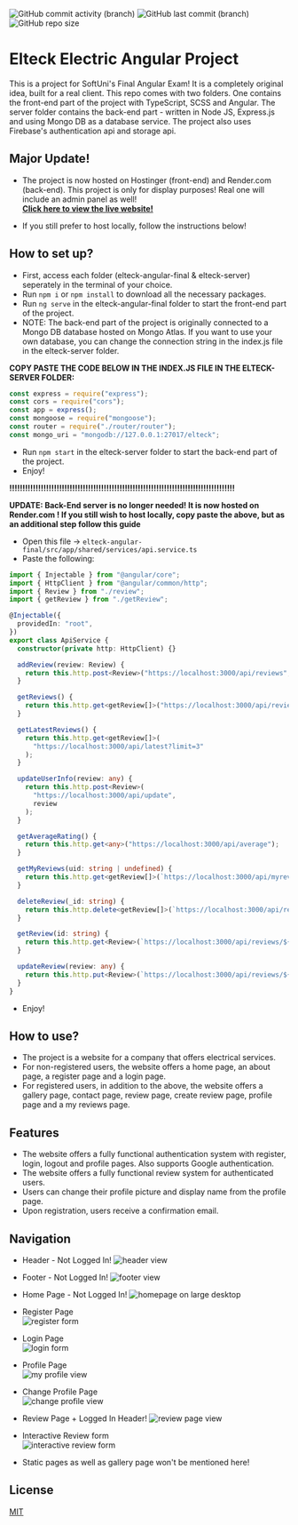 ![GitHub commit activity (branch)](https://img.shields.io/github/commit-activity/t/dannykamenov/Softuni-Angular-Project)
![GitHub last commit (branch)](https://img.shields.io/github/last-commit/dannykamenov/Softuni-Angular-Project)
![GitHub repo size](https://img.shields.io/github/repo-size/dannykamenov/Softuni-Angular-Project)

# Elteck Electric Angular Project

This is a project for SoftUni's Final Angular Exam! It is a completely original idea, built for a real client. This repo comes with two folders. One contains the front-end part of the project with TypeScript, SCSS and Angular. The server folder contains the back-end part - written in Node JS, Express.js and using Mongo DB as a database service. The project also uses Firebase's authentication api and storage api.

## Major Update!
- The project is now hosted on Hostinger (front-end) and Render.com (back-end). This project is only for display purposes! Real one will include an admin panel as well!\
**[Click here to view the live website!](https://test.elteck-electric.com/)**
* If you still prefer to host locally, follow the instructions below!

## How to set up?

- First, access each folder (elteck-angular-final & elteck-server) seperately in the terminal of your choice.
- Run `npm i` or `npm install` to download all the necessary packages.
- Run `ng serve` in the elteck-angular-final folder to start the front-end part of the project.
- NOTE: The back-end part of the project is originally connected to a Mongo DB database hosted on Mongo Atlas. If you want to use your own database, you can change the connection string in the index.js file in the elteck-server folder.

**COPY PASTE THE CODE BELOW IN THE INDEX.JS FILE IN THE ELTECK-SERVER FOLDER:**

```javascript
const express = require("express");
const cors = require("cors");
const app = express();
const mongoose = require("mongoose");
const router = require("./router/router");
const mongo_uri = "mongodb://127.0.0.1:27017/elteck";
```

- Run `npm start` in the elteck-server folder to start the back-end part of the project.
- Enjoy!

**!!!!!!!!!!!!!!!!!!!!!!!!!!!!!!!!!!!!!!!!!!!!!!!!!!!!!!!!!!!!!!!!!!!!!!!!!!!!!!!!!!!!!!**

**UPDATE: Back-End server is no longer needed! It is now hosted on Render.com ! If you still wish to host locally, copy paste the above, but as an additional step follow this guide**

- Open this file -> `elteck-angular-final/src/app/shared/services/api.service.ts`
- Paste the following:

```typescript
import { Injectable } from "@angular/core";
import { HttpClient } from "@angular/common/http";
import { Review } from "./review";
import { getReview } from "./getReview";

@Injectable({
  providedIn: "root",
})
export class ApiService {
  constructor(private http: HttpClient) {}

  addReview(review: Review) {
    return this.http.post<Review>("https://localhost:3000/api/reviews", review);
  }

  getReviews() {
    return this.http.get<getReview[]>("https://localhost:3000/api/reviews");
  }

  getLatestReviews() {
    return this.http.get<getReview[]>(
      "https://localhost:3000/api/latest?limit=3"
    );
  }

  updateUserInfo(review: any) {
    return this.http.post<Review>(
      "https://localhost:3000/api/update",
      review
    );
  }

  getAverageRating() {
    return this.http.get<any>("https://localhost:3000/api/average");
  }

  getMyReviews(uid: string | undefined) {
    return this.http.get<getReview[]>(`https://localhost:3000/api/myreviews?uid=${uid}`);
  }

  deleteReview(_id: string) {
    return this.http.delete<getReview[]>(`https://localhost:3000/api/reviews/${_id}`);
  }

  getReview(id: string) {
    return this.http.get<Review>(`https://localhost:3000/api/reviews/${id}`);
  } 

  updateReview(review: any) {
    return this.http.put<Review>(`https://localhost:3000/api/reviews/${review.id}`, review);
  }
}
```

- Enjoy!

## How to use?

- The project is a website for a company that offers electrical services.
- For non-registered users, the website offers a home page, an about page, a register page and a login page.
- For registered users, in addition to the above, the website offers a gallery page, contact page, review page, create review page, profile page and a my reviews page.

## Features

- The website offers a fully functional authentication system with register, login, logout and profile pages. Also supports Google authentication.
- The website offers a fully functional review system for authenticated users.
- Users can change their profile picture and display name from the profile page.
- Upon registration, users receive a confirmation email.

## Navigation

- Header - Not Logged In!
  ![header view](https://github.com/dannykamenov/Softuni-Angular-Project/assets/46850144/e127af9e-4c39-4cbd-9ef5-11ebf58223d0)
- Footer - Not Logged In!
  ![footer view](https://github.com/dannykamenov/Softuni-Angular-Project/assets/46850144/5ebd71a3-d59f-4120-80ef-652305db2984)
- Home Page - Not Logged In!
  ![homepage on large desktop](https://github.com/dannykamenov/Softuni-Angular-Project/assets/46850144/b5164aef-94ac-44de-8821-03c3470cbc8a)
- Register Page\
  ![register form](https://github.com/dannykamenov/Softuni-Angular-Project/assets/46850144/36ffb096-6bbf-44b0-b75a-1e33e77b94e3)
- Login Page\
  ![login form](https://github.com/dannykamenov/Softuni-Angular-Project/assets/46850144/f8cb4b0f-92dd-44cc-b881-7edabd0694bf)
- Profile Page\
  ![my profile view](https://github.com/dannykamenov/Softuni-Angular-Project/assets/46850144/1c9ae475-73e5-4f7e-8916-7fba5faec048)
- Change Profile Page\
  ![change profile view](https://github.com/dannykamenov/Softuni-Angular-Project/assets/46850144/4549dd21-89b3-4739-bf01-73a7ca124306)
- Review Page + Logged In Header!
  ![review page view](https://github.com/dannykamenov/Softuni-Angular-Project/assets/46850144/0445af39-f91a-4b02-97b5-a1e46aa2eab0)
- Interactive Review form\
  ![interactive review form](https://github.com/dannykamenov/Softuni-Angular-Project/assets/46850144/1b62b31d-40db-46a9-b37f-41c635981ef6)

- Static pages as well as gallery page won't be mentioned here!

## License

[MIT](https://choosealicense.com/licenses/mit/)
